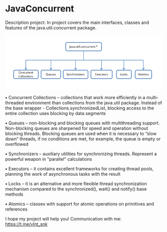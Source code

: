 # JavaConcurrent

Description project: In project covers the main interfaces, classes and features of the java.util.concurrent package.

![Image alt](https://github.com/SValentyn/JavaConcurrent/raw/master/image/concurrent.png)

**•** Concurrent Collections – collections that work more efficiently in a multi-threaded environment than collections from the java.util package. Instead of the base wrapper - Collections.synchronizedList, blocking access to the entire collection uses blocking by data segments

**•** Queues – non-blocking and blocking queues with multithreading support. Non-blocking queues are sharpened for speed and operation without blocking threads. Blocking queues are used when it is necessary to “slow down” threads, if no conditions are met, for example, the queue is empty or overflowed

**•** Synchronizers – auxiliary utilities for synchronizing threads. Represent a powerful weapon in "parallel" calculations

**•** Executors – it contains excellent frameworks for creating thread pools, planning the work of asynchronous tasks with the result

**•** Locks – it is an alternative and more flexible thread synchronization mechanism compared to the synchronized(), wait() and notify() base methods

**•** Atomics – classes with support for atomic operations on primitives and references

I hope my project will help you! Communication with me: https://t.me/vlnt_snk
